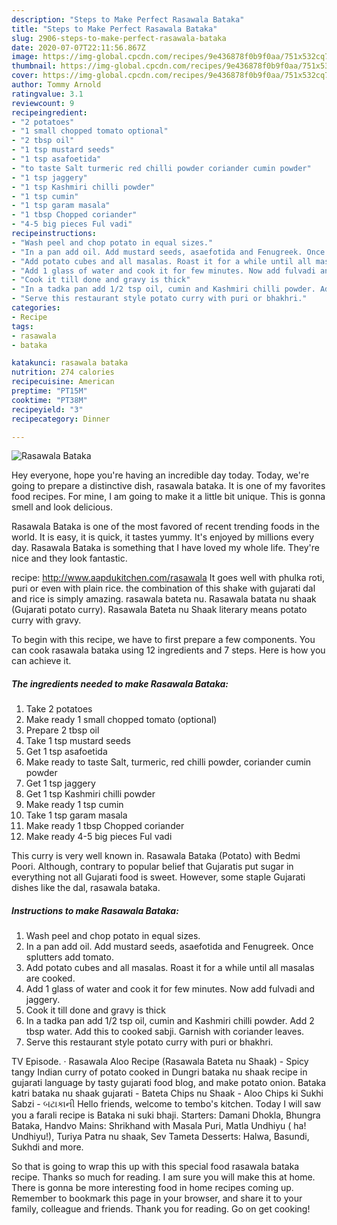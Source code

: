 ```yaml
---
description: "Steps to Make Perfect Rasawala Bataka"
title: "Steps to Make Perfect Rasawala Bataka"
slug: 2906-steps-to-make-perfect-rasawala-bataka
date: 2020-07-07T22:11:56.867Z
image: https://img-global.cpcdn.com/recipes/9e436878f0b9f0aa/751x532cq70/rasawala-bataka-recipe-main-photo.jpg
thumbnail: https://img-global.cpcdn.com/recipes/9e436878f0b9f0aa/751x532cq70/rasawala-bataka-recipe-main-photo.jpg
cover: https://img-global.cpcdn.com/recipes/9e436878f0b9f0aa/751x532cq70/rasawala-bataka-recipe-main-photo.jpg
author: Tommy Arnold
ratingvalue: 3.1
reviewcount: 9
recipeingredient:
- "2 potatoes"
- "1 small chopped tomato optional"
- "2 tbsp oil"
- "1 tsp mustard seeds"
- "1 tsp asafoetida"
- "to taste Salt turmeric red chilli powder coriander cumin powder"
- "1 tsp jaggery"
- "1 tsp Kashmiri chilli powder"
- "1 tsp cumin"
- "1 tsp garam masala"
- "1 tbsp Chopped coriander"
- "4-5 big pieces Ful vadi"
recipeinstructions:
- "Wash peel and chop potato in equal sizes."
- "In a pan add oil. Add mustard seeds, asaefotida and Fenugreek. Once splutters add tomato."
- "Add potato cubes and all masalas. Roast it for a while until all masalas are cooked."
- "Add 1 glass of water and cook it for few minutes. Now add fulvadi and jaggery."
- "Cook it till done and gravy is thick"
- "In a tadka pan add 1/2 tsp oil, cumin and Kashmiri chilli powder. Add 2 tbsp water. Add this to cooked sabji. Garnish with coriander leaves."
- "Serve this restaurant style potato curry with puri or bhakhri."
categories:
- Recipe
tags:
- rasawala
- bataka

katakunci: rasawala bataka 
nutrition: 274 calories
recipecuisine: American
preptime: "PT15M"
cooktime: "PT38M"
recipeyield: "3"
recipecategory: Dinner

---
```



![Rasawala Bataka](https://img-global.cpcdn.com/recipes/9e436878f0b9f0aa/751x532cq70/rasawala-bataka-recipe-main-photo.jpg)

Hey everyone, hope you're having an incredible day today. Today, we're going to prepare a distinctive dish, rasawala bataka. It is one of my favorites food recipes. For mine, I am going to make it a little bit unique. This is gonna smell and look delicious.

Rasawala Bataka is one of the most favored of recent trending foods in the world. It is easy, it is quick, it tastes yummy. It's enjoyed by millions every day. Rasawala Bataka is something that I have loved my whole life. They're nice and they look fantastic.

recipe: http://www.aapdukitchen.com/rasawala It goes well with phulka roti, puri or even with plain rice. the combination of this shake with gujarati dal and rice is simply amazing. rasawala bateta nu. Rasawala batata nu shaak (Gujarati potato curry). Rasawala Bateta nu Shaak literary means potato curry with gravy.


To begin with this recipe, we have to first prepare a few components. You can cook rasawala bataka using 12 ingredients and 7 steps. Here is how you can achieve it.

<!--inarticleads1-->

##### The ingredients needed to make Rasawala Bataka:

1. Take 2 potatoes
1. Make ready 1 small chopped tomato (optional)
1. Prepare 2 tbsp oil
1. Take 1 tsp mustard seeds
1. Get 1 tsp asafoetida
1. Make ready to taste Salt, turmeric, red chilli powder, coriander cumin powder
1. Get 1 tsp jaggery
1. Get 1 tsp Kashmiri chilli powder
1. Make ready 1 tsp cumin
1. Take 1 tsp garam masala
1. Make ready 1 tbsp Chopped coriander
1. Make ready 4-5 big pieces Ful vadi


This curry is very well known in. Rasawala Bataka (Potato) with Bedmi Poori. Although, contrary to popular belief that Gujaratis put sugar in everything not all Gujarati food is sweet. However, some staple Gujarati dishes like the dal, rasawala bataka. 

<!--inarticleads2-->

##### Instructions to make Rasawala Bataka:

1. Wash peel and chop potato in equal sizes.
1. In a pan add oil. Add mustard seeds, asaefotida and Fenugreek. Once splutters add tomato.
1. Add potato cubes and all masalas. Roast it for a while until all masalas are cooked.
1. Add 1 glass of water and cook it for few minutes. Now add fulvadi and jaggery.
1. Cook it till done and gravy is thick
1. In a tadka pan add 1/2 tsp oil, cumin and Kashmiri chilli powder. Add 2 tbsp water. Add this to cooked sabji. Garnish with coriander leaves.
1. Serve this restaurant style potato curry with puri or bhakhri.


TV Episode. · Rasawala Aloo Recipe (Rasawala Bateta nu Shaak) - Spicy tangy Indian curry of potato cooked in Dungri bataka nu shaak recipe in gujarati language by tasty gujarati food blog, and make potato onion. Bataka katri bataka nu shaak gujarati - Bateta Chips nu Shaak - Aloo Chips ki Sukhi Sabzi - બટાકાની Hello friends, welcome to tembo&#39;s kitchen. Today I will saw you a farali recipe is Bataka ni suki bhaji. Starters: Damani Dhokla, Bhungra Bataka, Handvo Mains: Shrikhand with Masala Puri, Matla Undhiyu ( ha! Undhiyu!), Turiya Patra nu shaak, Sev Tameta Desserts: Halwa, Basundi, Sukhdi and more. 

So that is going to wrap this up with this special food rasawala bataka recipe. Thanks so much for reading. I am sure you will make this at home. There is gonna be more interesting food in home recipes coming up. Remember to bookmark this page in your browser, and share it to your family, colleague and friends. Thank you for reading. Go on get cooking!
